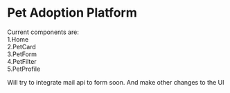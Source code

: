 # Pet Adoption Platform
 Current components are: <br>
 1.Home <br>
 2.PetCard<br>
 3.PetForm<br>
 4.PetFilter<br>
 5.PetProfile<br>

 Will try to integrate mail api to form soon. And make other changes to the UI
